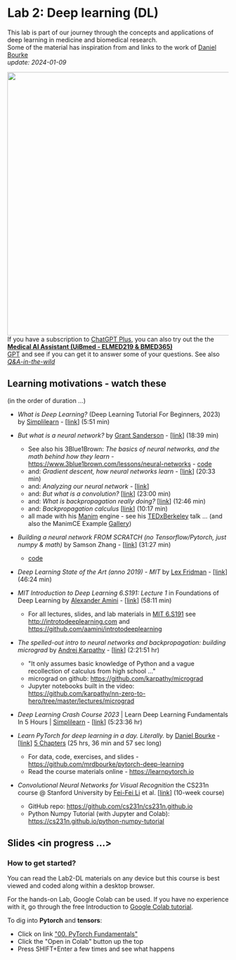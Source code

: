 # Lab 2: Deep learning (DL)

This lab is part of our journey through the concepts and applications of deep learning in medicine and biomedical research.<br>
Some of the material has inspiration from and links to the work of [Daniel Bourke](https://www.mrdbourke.com/about)<br>
_update: 2024-01-09_

<!-- ![img](../assets/GPT-MedAI.png)<br> -->
<img src="../assets/GPT-MedAI.png" width="600"><br>
If you have a subscription to [ChatGPT Plus](https://openai.com/blog/chatgpt-plus), you can also try out the the [**Medical AI Assistant (UiBmed - ELMED219 & BMED365)**](https://chat.openai.com/g/g-d90dfN17H-medical-ai-assistant-uibmed-elmed219-bmed365) <br> [GPT](https://openai.com/blog/introducing-gpts) and see if you can get it to answer some of your questions. See also [_Q&A-in-the-wild_](./Q&A-in-the-wild.md)

## Learning motivations - watch these
(in the order of duration ...)

- _What is Deep Learning?_ (Deep Learning Tutorial For Beginners, 2023) by [Simplilearn](https://www.simplilearn.com)   -  [[link](https://youtu.be/6M5VXKLf4D4?si=L87yONRHjlTJMo0F)] (5:51 min)

- _But what is a neural network?_ by  [Grant Sanderson](https://www.3blue1brown.com/about) - [[link](https://youtu.be/aircAruvnKk?si=t_bPXdX1Zh0Z2VoC)] (18:39 min)
  - See also his 3Blue1Brown: _The basics of neural networks, and the math behind how they learn_ - https://www.3blue1brown.com/lessons/neural-networks - [code](https://github.com/3b1b/videos/blob/master/_2017/nn/part1.py)
  - and: _Gradient descent, how neural networks learn_ - [[link](https://youtu.be/IHZwWFHWa-w?si=uIrC21467xXQ2Tuw)] (20:33 min)
  - and: _Analyzing our neural network_ - [[link](https://www.3blue1brown.com/lessons/neural-network-analysis)]
  - and: _But what is a convolution?_ [[link](https://youtu.be/KuXjwB4LzSA?si=g1s-zIR-s2twmef1)]  (23:00 min)
  - and: _What is backpropagation really doing?_ [[link](https://youtu.be/Ilg3gGewQ5U?si=Tyl_x1oiq5PHtxel)] (12:46 min)
  - and: _Backpropagation calculus_ [[link](https://youtu.be/tIeHLnjs5U8?si=2TLpjbvcW9RgoejJ)] (10:17 min)
  - all made with his [Manim](https://github.com/3b1b/manim) engine - see his [TEDxBerkeley](https://youtu.be/s_L-fp8gDzY?si=udAe8y7Tbpln4U8b) talk ... (and also the ManimCE Example [Gallery](https://docs.manim.community/en/stable/examples.html))

- _Building a neural network FROM SCRATCH (no Tensorflow/Pytorch, just numpy & math)_ by Samson Zhang - [[link](https://youtu.be/w8yWXqWQYmU)]  (31:27 min)
  - [code](https://www.kaggle.com/code/wwsalmon/simple-mnist-nn-from-scratch-numpy-no-tf-keras/notebook)

- _Deep Learning State of the Art (anno 2019) - MIT_ by [Lex Fridman](https://en.wikipedia.org/wiki/Lex_Fridman) -  [[link](https://youtu.be/53YvP6gdD7U?si=xZegsW0rVFKz6lG7)] (46:24 min)

- _MIT Introduction to Deep Learning 6.S191: Lecture 1_ in Foundations of Deep Learning by [Alexander Amini](https://www.mit.edu/~amini)  - [[link](https://youtu.be/QDX-1M5Nj7s?si=3W467sl_b08ad-YR)] (58:11 min)
    - For all lectures, slides, and lab materials in [MIT 6.S191](https://twitter.com/MITDeepLearning) see http://introtodeeplearning.com and https://github.com/aamini/introtodeeplearning

- _The spelled-out intro to neural networks and backpropagation: building micrograd_ by [Andrej Karpathy](https://karpathy.ai) - [[link](https://youtu.be/VMj-3S1tku0?si=TRX02JJLExYoYObA)]   (2:21:51 hr)
    - "It only assumes basic knowledge of Python and a vague recollection of calculus from high school ..."
    -  micrograd on github: https://github.com/karpathy/micrograd
    -  Jupyter notebooks built in the video: https://github.com/karpathy/nn-zero-to-hero/tree/master/lectures/micrograd

- _Deep Learning Crash Course 2023_ | Learn Deep Learning Fundamentals In 5 Hours | [Simplilearn](https://www.simplilearn.com) -   [[link](https://youtu.be/CzBLfz89_60?si=M779kWYSnmQVgMwm)] (5:23:36 hr)

- _Learn PyTorch for deep learning in a day. Literally._ by [Daniel Bourke](https://www.mrdbourke.com/about) - [[link](https://youtu.be/Z_ikDlimN6A?si=TD1dob4O3dp0XjLE)] [5 Chapters](https://www.mrdbourke.com/pytorch-in-a-day) (25 hrs, 36 min and 57 sec long) 
    - For data, code, exercises, and slides  - https://github.com/mrdbourke/pytorch-deep-learning
    -  Read the course materials online - https://learnpytorch.io
 
- _Convolutional Neural Networks for Visual Recognition_ the CS231n course @ Stanford University by [Fei-Fei Li](https://en.wikipedia.org/wiki/Fei-Fei_Li) et al. [[link](http://vision.stanford.edu/teaching/cs231n)] (10-week course)
    - GitHub repo: https://github.com/cs231n/cs231n.github.io
    - Python Numpy Tutorial (with Jupyter and Colab): https://cs231n.github.io/python-numpy-tutorial
      
## Slides <in progress ...>

<!--
<a href="https://docs.google.com/presentation/d/e/2PACX-1vREHZA9OSvQa2fOGGDikHF_gDZz0tzgaARVmsjXq7xjFlwDDlkmMSDEvZ5Sa9GflbTybFJLQ3IqltjR/pub?start=false&loop=false&delayms=3000"><img src="assets/lab0-slides.png"></a>
-->

### How to get started?

You can read the Lab2-DL materials on any device but this course is best viewed and coded along within a desktop browser.

For the hands-on Lab, Google Colab can be used. If you have no experience with it, go through the free Introduction to [Google Colab tutorial](https://colab.research.google.com/notebooks/basic_features_overview.ipynb).

To dig into **Pytorch** and **tensors**:

- Click on link ["00. PyTorch Fundamentals"](https://www.learnpytorch.io/00_pytorch_fundamentals)
- Click the "Open in Colab" button up the top
- Press SHIFT+Enter a few times and see what happens

